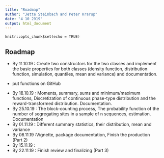 ```yaml
---
title: "Roadmap"
author: "Jette Steinbach and Peter Krarup"
date: "4 10 2019"
output: html_document
---
```


```{r setup, include=FALSE}
knitr::opts_chunk$set(echo = TRUE)
```

## Roadmap

* By 11.10.19 : Create two constructors for the two classes and implement the basic properties for both classes (density function, distribution function, simulation, quantiles, mean and variance) and documentation.
 - put functions on GitHub
* By 18.10.19 : Moments, summary, sums and minimum/maximum functions, Discretization of continuous phase-type distribution and the reward-transformed distribution. Documentation.
* By 25.10.19 : The block-counting process, The probability function of the number of segregating sites in a sample of n sequences, estimation. Documentation
* By 01.11.19 : Different summary statistics, their distribution, mean and variance 
* By 08.11.19 :Vignette, package documentation, Finish the production (Part 2)
* By 15.11.19 : 
* By 22.11.19 : Finish review and finalizing (Part 3)
